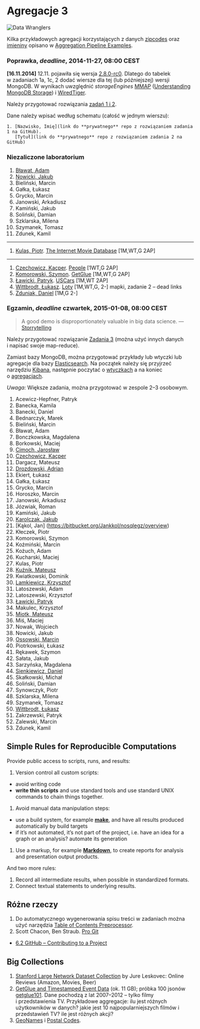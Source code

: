 # Agregacje 3

![Data Wranglers](images/data-wrangler.jpg)

Kilka przykładowych agregacji korzystających z danych
[zipcodes](http://media.mongodb.org/zips.json) oraz
[imieniny](data/wbzyl/imieniny.csv) opisano w [Aggregation Pipeline Examples](Aggregations_in_JS.md).

### Poprawka, *deadline*, 2014-11-27, 08:00 CEST

**[16.11.2014]** 12.11. pojawiła się wersja [2.8.0-rc0](http://docs.mongodb.org/manual/release-notes/2.8/).
Dlatego do tabelek w zadaniach 1a, 1c, 2 dodać wiersze dla tej (lub późniejszej) wersji MongoDB.
W wynikach uwzględnić *storageEngines*
[MMAP](http://docs.mongodb.org/manual/faq/storage/)
([Understanding MongoDB Storage](http://www.polyspot.com/en/blog/2012/understanding-mongodb-storage/))
i [WiredTiger](http://www.wiredtiger.com/).

Należy przygotować rozwiązania [zadań 1 i 2](http://wbzyl.inf.ug.edu.pl/nosql/zadania).

Dane należy wpisać według schematu (całość w jednym wierszu):

    1. [Nazwisko, Imię](link do **prywatnego** repo z rozwiązaniem zadania 1 na GitHub).
       [Tytuł](link do **prywatnego** repo z rozwiązaniem zadania 2 na GitHub)


### Niezaliczone laboratorium

1. [Bławat, Adam](https://github.com/ablawat/technologie-nosql/blob/master/zadanie-1.md)
1. [Nowicki, Jakub](https://github.com/jnowicki/NoSQL-JN)
1. Bieliński, Marcin
1. Gałka, Łukasz
1. Grycko, Marcin
1. Janowski, Arkadiusz
1. Kamiński, Jakub
1. Soliński, Damian
1. Szklarska, Milena
1. Szymanek, Tomasz
1. Zdunek, Kamil

----

1. [Kulas, Piotr](https://github.com/pkulas/nosql/blob/master/zadanie1.md). [The Internet Movie Database](https://github.com/pkulas/nosql/blob/master/zadanie2.md) [1M,WT,G 2AP]

----

1. [Czechowicz, Kacper](https://github.com/kipperek/nosqlOne). [People](https://github.com/kipperek/nosqlTwo) [1WT,G 2AP]
1. [Komorowski, Szymon](https://github.com/szykom/nosql/blob/master/ex1.md). [GetGlue](https://github.com/szykom/nosql/blob/master/ex2.md) [1M,WT,G 2AP]
1. [Ławicki, Patryk](https://bitbucket.org/true-or-false/mongo). [USCars](https://bitbucket.org/true-or-false/aggregations) [1M,WT 2AP]
1. [Wittbrodt, Łukasz](https://bitbucket.org/lukasz978/nosql). [Loty](https://bitbucket.org/lukasz978/nosql/src/c825abb9c659e7bae2fd1c372ec18a0a79bb0d02/zad2.md?at=master) [1M,WT,G, 2-] mapki, zadanie 2 – dead links
1. [Zduniak, Daniel](https://github.com/dzduniak/NoSQL) [1M,G 2-]


### Egzamin, *deadline* czwartek, 2015-01-08, 08:00 CEST

> A good demo is disproportionately valuable in big data science.
> — [Storrytelling](http://en.wikipedia.org/wiki/Storytelling)

Należy przygotować rozwiązanie [Zadania 3](http://wbzyl.inf.ug.edu.pl/nosql/zadania)
(można użyć innych danych i napisać swoje map-reduce).

Zamiast bazy MongoDB, można przygotować przykłady lub wtyczki lub agregacje
dla bazy [Elasticsearch](http://www.elasticsearch.org/overview/).
Na początek należy się przyjrzeć narzędziu
[Kibana](http://www.elasticsearch.org/overview/kibana), następnie poczytać
o [wtyczkach](http://www.elasticsearch.org/guide/en/elasticsearch/reference/current/modules-plugins.html)
a na koniec o [agregacjach](http://www.elasticsearch.org/guide/en/elasticsearch/reference/current/search-aggregations.html).

*Uwaga:* Większe zadania, można przygotować w zespole 2–3 osobowym.

1. Acewicz-Hepfner, Patryk
1. Banecka, Kamila
1. Banecki, Daniel
1. Bednarczyk, Marek
1. Bieliński, Marcin
1. Bławat, Adam
1. Bonczkowska, Magdalena
1. Borkowski, Maciej
1. [Cimoch, Jarosław](https://github.com/jcimoch/noSQL-Egzamin)
1. [Czechowicz, Kacper](https://github.com/kipperek/mapReduce)
1. Dargacz, Mateusz
1. [Drozdowski, Adrian](https://github.com/adrozdowski/NoSQL/blob/master/Zadanie3.md)
1. Ekiert, Łukasz
1. Gałka, Łukasz
1. Grycko, Marcin
1. Horoszko, Marcin
1. Janowski, Arkadiusz
1. Józwiak, Roman
1. Kamiński, Jakub
1. [Karolczak, Jakub](https://github.com/Taureli/MongoDB-MapReduce)
1. [Kąkol, Jan] (https://bitbucket.org/Jankkol/nosqlegz/overview)
1. Kłeczek, Piotr
1. Komorowski, Szymon
1. Koźmiński, Marcin
1. Kożuch, Adam
1. Kucharski, Maciej
1. Kulas, Piotr
1. [Kuźnik, Mateusz](https://github.com/Misiek92/NoSQLexam)
1. Kwiatkowski, Dominik
1. [Lamkiewicz, Krzysztof](https://github.com/KLamkiewicz/WikiNoSQL.git)
1. Latoszewski, Adam
1. Latoszewski, Krzysztof
1. [Ławicki, Patryk](https://true-or-false@bitbucket.org/true-or-false/mongomapreduce.git)
1. Makulec, Krzysztof
1. [Miotk, Mateusz](https://github.com/miotek32/MapReduceMongoDB)
1. Miś, Maciej
1. Nowak, Wojciech
1. Nowicki, Jakub
1. [Ossowski, Marcin](https://github.com/mossowski/NoSQL-egz)
1. Piotrkowski, Łukasz
1. Rękawek, Szymon
1. Sałata, Jakub
1. Sarzyńska, Magdalena
1. [Sienkiewicz, Daniel](https://github.com/henio180/NoSQLEgzamin)
1. Skałkowski, Michał
1. Soliński, Damian
1. Synowczyk, Piotr
1. Szklarska, Milena
1. Szymanek, Tomasz
1. [Wittbrodt, Łukasz](https://bitbucket.org/lukasz978/nosql-egzamin)
1. Zakrzewski, Patryk
1. Zalewski, Marcin
1. Zdunek, Kamil


## Simple Rules for Reproducible Computations

Provide public access to scripts, runs, and results:

1. Version control all custom scripts:
  - avoid writing code
  - **write thin scripts** and use standard tools and use standard UNIX
    commands to chain things together.
1. Avoid manual data manipulation steps:
  - use a build system, for example [**make**](http://bost.ocks.org/mike/make/),
    and have all results produced automatically by build targets
  - if it’s not automated, it’s not part of the project,
    i.e. have an idea for a graph or an analysis?
    automate its generation
1. Use a markup, for example
   [**Markdown**](http://daringfireball.net/projects/markdown/syntax),
   to create reports for analysis and presentation output products.

And two more rules:

1. Record all intermediate results, when possible in standardized formats.
1. Connect textual statements to underlying results.


## Różne rzeczy

1. Do automatycznego wygenerowania spisu treści w zadaniach można użyć narzędzia
[Table of Contents Preprocessor](https://github.com/aslushnikov/table-of-contents-preprocessor).
1. Scott Chacon, Ben Straub. [Pro Git](http://git-scm.com/book/en/v2)
  - [6.2 GitHub – Contributing to a Project](http://git-scm.com/book/en/v2/GitHub-Contributing-to-a-Project)


## Big Collections

1. [Stanford Large Network Dataset Collection](https://snap.stanford.edu/data/)
by Jure Leskovec: Online Reviews (Amazon, Movies, Beer)
1. [GetGlue and Timestamped Event Data](http://getglue-data.s3.amazonaws.com/getglue_sample.tar.gz)
(ok. 11 GB); próbka 100 jsonów [getglue101](/data/wbzyl/getglue101.json).
Dane pochodzą z lat 2007–2012 – tylko filmy i przedstawienia TV.
Przykładowe aggregacje: ilu jest różnych użytkowników
w danych? jakie jest 10 najpopularniejszych filmów i przedstawień TV?
ile jest różnych akcji?
1. [GeoNames](http://www.geonames.org/export/) i [Postal Codes](http://www.geonames.org/postal-codes/).
